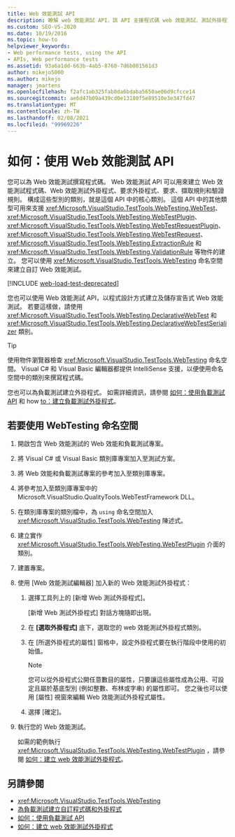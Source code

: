 ```yaml
---
title: Web 效能測試 API
description: 瞭解 web 效能測試 API，該 API 支援程式碼 web 效能測試、測試外掛程式、要求外掛程式、要求和解壓縮/驗證規則。
ms.custom: SEO-VS-2020
ms.date: 10/19/2016
ms.topic: how-to
helpviewer_keywords:
- Web performance tests, using the API
- APIs, Web performance tests
ms.assetid: 93a6a1dd-663b-4ab5-8760-7d6b081561d3
author: mikejo5000
ms.author: mikejo
manager: jmartens
ms.openlocfilehash: f2afc1ab325fab8da6bdaba5650ae06d9cfcce14
ms.sourcegitcommit: ae6d47b09a439cd0e13180f5e89510e3e347fd47
ms.translationtype: MT
ms.contentlocale: zh-TW
ms.lasthandoff: 02/08/2021
ms.locfileid: "99969226"
---
```

# <a name="how-to-use-the-web-performance-test-api"></a>如何：使用 Web 效能測試 API

您可以為 Web 效能測試撰寫程式碼。 Web 效能測試 API 可以用來建立 Web 效能測試程式碼、Web 效能測試外掛程式、要求外掛程式、要求、擷取規則和驗證規則。 構成這些型別的類別，就是這個 API 中的核心類別。 這個 API 中的其他類型可用來支援 <xref:Microsoft.VisualStudio.TestTools.WebTesting.WebTest>、<xref:Microsoft.VisualStudio.TestTools.WebTesting.WebTestPlugin>、<xref:Microsoft.VisualStudio.TestTools.WebTesting.WebTestRequestPlugin>、<xref:Microsoft.VisualStudio.TestTools.WebTesting.WebTestRequest>、<xref:Microsoft.VisualStudio.TestTools.WebTesting.ExtractionRule> 和 <xref:Microsoft.VisualStudio.TestTools.WebTesting.ValidationRule> 等物件的建立。 您可以使用 <xref:Microsoft.VisualStudio.TestTools.WebTesting> 命名空間來建立自訂 Web 效能測試。

[!INCLUDE [web-load-test-deprecated](includes/web-load-test-deprecated.md)]

您也可以使用 Web 效能測試 API，以程式設計方式建立及儲存宣告式 Web 效能測試。 若要這樣做，請使用 <xref:Microsoft.VisualStudio.TestTools.WebTesting.DeclarativeWebTest> 和 <xref:Microsoft.VisualStudio.TestTools.WebTesting.DeclarativeWebTestSerializer> 類別。

> [!TIP]
> 使用物件瀏覽器檢查 <xref:Microsoft.VisualStudio.TestTools.WebTesting> 命名空間。 Visual C# 和 Visual Basic 編輯器都提供 IntelliSense 支援，以便使用命名空間中的類別來撰寫程式碼。

您也可以為負載測試建立外掛程式。 如需詳細資訊，請參閱 [如何：使用負載測試 API](../test/how-to-use-the-load-test-api.md) 和 how [to：建立負載測試外掛程式](../test/how-to-create-a-load-test-plug-in.md)。

## <a name="to-use-the-webtesting-namespace"></a>若要使用 WebTesting 命名空間

1. 開啟包含 Web 效能測試的 Web 效能和負載測試專案。

2. 將 Visual C# 或 Visual Basic 類別庫專案加入至測試方案。

3. 將 Web 效能和負載測試專案的參考加入至類別庫專案。

4. 將參考加入至類別庫專案中的 Microsoft.VisualStudio.QualityTools.WebTestFramework DLL。

5. 在類別庫專案的類別檔中，為 `using` 命名空間加入 <xref:Microsoft.VisualStudio.TestTools.WebTesting> 陳述式。

6. 建立實作 <xref:Microsoft.VisualStudio.TestTools.WebTesting.WebTestPlugin> 介面的類別。

7. 建置專案。

8. 使用 [Web 效能測試編輯器] 加入新的 Web 效能測試外掛程式：

    1. 選擇工具列上的 [新增 Web 測試外掛程式]。

         [新增 Web 測試外掛程式] 對話方塊隨即出現。

    2. 在 **[選取外掛程式]** 底下，選取您的 web 效能測試外掛程式類別。

    3. 在 [所選外掛程式的屬性] 窗格中，設定外掛程式要在執行階段中使用的初始值。

        > [!NOTE]
        > 您可以從外掛程式公開任意數目的屬性，只要讓這些屬性成為公用、可設定且屬於基底型別 (例如整數、布林或字串) 的屬性即可。 您之後也可以使用 [屬性] 視窗來編輯 Web 效能測試外掛程式屬性。

    4. 選擇 [確定]。

9. 執行您的 Web 效能測試。

     如需的範例執行 <xref:Microsoft.VisualStudio.TestTools.WebTesting.WebTestPlugin> ，請參閱 [如何：建立 web 效能測試外掛程式](../test/how-to-create-a-web-performance-test-plug-in.md)。

## <a name="see-also"></a>另請參閱

- <xref:Microsoft.VisualStudio.TestTools.WebTesting>
- [為負載測試建立自訂程式碼和外掛程式](../test/create-custom-code-and-plug-ins-for-load-tests.md)
- [如何：使用負載測試 API](../test/how-to-use-the-load-test-api.md)
- [如何：建立 web 效能測試外掛程式](../test/how-to-create-a-web-performance-test-plug-in.md)
